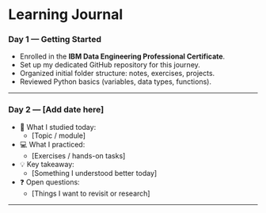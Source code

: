 # Learning Journal

### Day 1 — Getting Started  
- Enrolled in the **IBM Data Engineering Professional Certificate**.  
- Set up my dedicated GitHub repository for this journey.  
- Organized initial folder structure: notes, exercises, projects.  
- Reviewed Python basics (variables, data types, functions).  

---

### Day 2 — [Add date here]  
- 📘 What I studied today:  
  - [Topic / module]  
- 💻 What I practiced:  
  - [Exercises / hands-on tasks]  
- 💡 Key takeaway:  
  - [Something I understood better today]  
- ❓ Open questions:  
  - [Things I want to revisit or research]  

---
